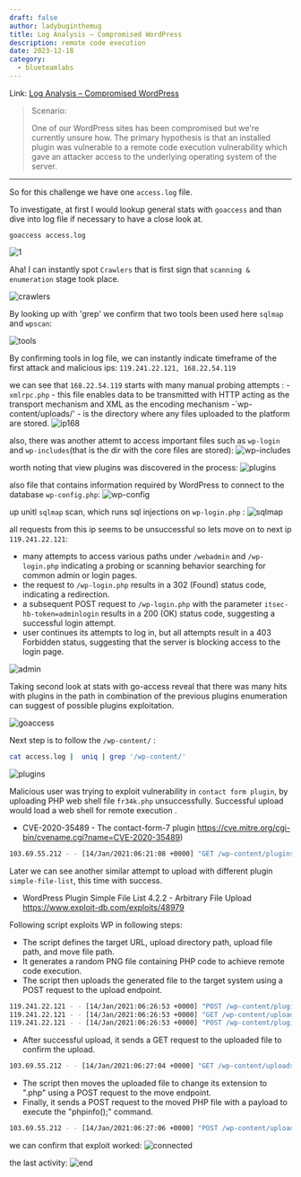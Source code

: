 ```yaml
---
draft: false
author: ladybuginthemug
title: Log Analysis – Compromised WordPress
description: remote code execution 
date: 2023-12-18
category:
  - blueteamlabs
---
```


Link: [Log Analysis – Compromised WordPress](https://blueteamlabs.online/home/challenge/log-analysis-compromised-wordpress-ce000f5b59) 

> Scenario:
> 
> One of our WordPress sites has been compromised but we're currently unsure how. The primary hypothesis is that an installed plugin was vulnerable to a remote code execution vulnerability which gave an attacker access to the underlying operating system of the server.
____________

So for this challenge we have one `access.log` file.

To investigate, at first I would lookup general stats with `goaccess` and than dive into log file if necessary to have a close look at.

```
goaccess access.log
```
![1](https://github.com/ladybuginthemug/ladybuginthemug.github.io/assets/88084724/3f10c720-4f14-4185-badf-1b85bc52e7d3)

Aha! I can instantly spot `Crawlers` that is first sign that `scanning & enumeration` stage took place.

![crawlers](https://github.com/ladybuginthemug/ladybuginthemug.github.io/assets/88084724/c633e888-2ab2-4f29-b7a7-26781e2c6206)

By looking up with 'grep' we confirm that two tools been used here `sqlmap` and `wpscan`:

![tools](https://github.com/ladybuginthemug/ladybuginthemug.github.io/assets/88084724/3d19fe31-f266-476a-b240-74295ae96da9)

By confirming tools in log file, we can instantly indicate timeframe of the first attack and malicious ips: `119.241.22.121, 168.22.54.119` 

we can see that `168.22.54.119` starts with many manual probing attempts :
-`xmlrpc.php` - this file enables data to be transmitted with HTTP acting as the transport mechanism and XML as the encoding mechanism
-`wp-content/uploads/' - is the directory where any files uploaded to the platform are stored.
![ip168](https://github.com/ladybuginthemug/ladybuginthemug.github.io/assets/88084724/7c327a8f-9572-4de6-9ad3-671fb226446c)

also, there was another attemt to access important files such as `wp-login` and `wp-includes`(that is the dir with the core files are stored): 
![wp-includes](https://github.com/ladybuginthemug/ladybuginthemug.github.io/assets/88084724/ecc28d8b-93eb-45b8-8b96-65eda3600aad)

worth noting that view plugins was discovered in the process:
![plugins](https://github.com/ladybuginthemug/ladybuginthemug.github.io/assets/88084724/c5468e4a-02f0-4d1f-9ec9-fd5e953b3177)

also file that contains information required by WordPress to connect to the database `wp-config.php`:
![wp-config](https://github.com/ladybuginthemug/ladybuginthemug.github.io/assets/88084724/47e0c709-7544-448f-9d59-ca910e916748)

up unitl `sqlmap` scan, which runs sql injections on `wp-login.php` : 
![sqlmap](https://github.com/ladybuginthemug/ladybuginthemug.github.io/assets/88084724/fd46150d-cf60-41b9-852a-5b456719758e)

all requests from this ip seems to be unsuccessful so lets move on to next ip `119.241.22.121`:

* many attempts to access various paths under `/webadmin` and `/wp-login.php` indicating a probing or scanning behavior searching for common admin or login pages.
* the request to `/wp-login.php` results in a 302 (Found) status code, indicating a redirection.
* a subsequent POST request to `/wp-login.php` with the parameter `itsec-hb-token=adminlogin` results in a 200 (OK) status code, suggesting a successful login attempt.
*  user continues its attempts to log in, but all attempts result in a 403 Forbidden status, suggesting that the server is blocking access to the login page.

![admin](https://github.com/ladybuginthemug/ladybuginthemug.github.io/assets/88084724/d28a775a-4da4-4c6a-9be1-aee3d769d18d)

Taking second look at stats with go-access reveal that there was many hits with plugins in the path in combination of the previous plugins enumeration can suggest of possible plugins exploitation. 

![goaccess](https://github.com/ladybuginthemug/ladybuginthemug.github.io/assets/88084724/1c86c9bc-8524-4cb0-bfae-50ff76403041)


Next step is to follow the `/wp-content/` :

```bash
cat access.log |  uniq | grep '/wp-content/' 
```


![plugins](https://github.com/ladybuginthemug/ladybuginthemug.github.io/assets/88084724/9e0b1d11-5f0d-4d14-87eb-17d0431160ef)

Malicious user was trying to exploit vulnerability in `contact form plugin`, by uploading PHP web shell file `fr34k.php`  unsuccessfully.  Successful upload would load a web shell for remote execution .

* CVE-2020-35489 - The contact-form-7 plugin
 https://cve.mitre.org/cgi-bin/cvename.cgi?name=CVE-2020-35489)

```bash
103.69.55.212 - - [14/Jan/2021:06:21:08 +0000] "GET /wp-content/plugins/contact-form-7/uploads/fr34k.png HTTP/1.1" 404 29045 "-" "Mozilla/4.0 (compatible; MSIE 7.0; Windows NT 6.1; Trident/4.0; SLCC2; .NET CLR 2.0.50727; .NET CLR 3.5.30729; .NET CLR 3.0.30729; Media Center PC 6.0; Tablet PC 2.0)"
```

Later we can see another similar attempt to upload with different plugin `simple-file-list`, this time with success. 

 -  WordPress Plugin Simple File List 4.2.2 - Arbitrary File Upload 
  https://www.exploit-db.com/exploits/48979

Following script exploits WP in following steps:

- The script defines the target URL, upload directory path, upload file path, and move file path.
- It generates a random PNG file containing PHP code to achieve remote code execution.
- The script then uploads the generated file to the target system using a POST request to the upload endpoint.
```bash
119.241.22.121 - - [14/Jan/2021:06:26:53 +0000] "POST /wp-content/plugins/simple-file-list/ee-upload-engine.php HTTP/1.1" 200 236 "-" "python-requests/2.24.0"
119.241.22.121 - - [14/Jan/2021:06:26:53 +0000] "GET /wp-content/uploads/simple-file-list/fr34k.png HTTP/1.1" 200 84690 "-" "python-requests/2.24.0"
119.241.22.121 - - [14/Jan/2021:06:26:53 +0000] "POST /wp-content/plugins/simple-file-list/ee-file-engine.php HTTP/1.1" 200 236 "http://172.21.0.3/wp-admin/admin.php?page=ee-simple-file-list&tab=file_list&eeListID=1" "python-requests/2.24.0"

```

- After successful upload, it sends a GET request to the uploaded file to confirm the upload.
```bash
103.69.55.212 - - [14/Jan/2021:06:27:04 +0000] "GET /wp-content/uploads/simple-file-list/fr34k.php HTTP/1.1" 200 1295 "-" "Mozilla/4.0 (compatible; MSIE 7.0; Windows NT 6.1; Trident/4.0; SLCC2; .NET CLR 2.0.50727; .NET CLR 3.5.30729; .NET CLR 3.0.30729; Media Center PC 6.0; Tablet PC 2.0)"
```

- The script then moves the uploaded file to change its extension to ".php" using a POST request to the move endpoint.
- Finally, it sends a POST request to the moved PHP file with a payload to execute the "phpinfo();" command.
```bash
103.69.55.212 - - [14/Jan/2021:06:27:06 +0000] "POST /wp-content/uploads/simple-file-list/fr34k.php HTTP/1.1" 200 1213 "http://172.21.0.3/wp-content/uploads/simple-file-list/fr34k.php" "Mozilla/4.0 (compatible; MSIE 7.0; Windows NT 6.1; Trident/4.0; SLCC2; .NET CLR 2.0.50727; .NET CLR 3.5.30729; .NET CLR 3.0.30729; Media Center PC 6.0; Tablet PC 2.0)"

```

we can confirm that exploit worked:
![connected](https://github.com/ladybuginthemug/ladybuginthemug.github.io/assets/88084724/0c79ddc1-4344-4cfa-a4ee-b47ee120b01f)

the last activity:
![end](https://github.com/ladybuginthemug/ladybuginthemug.github.io/assets/88084724/30115c3b-9536-4d99-ba64-a3747d37a611)



